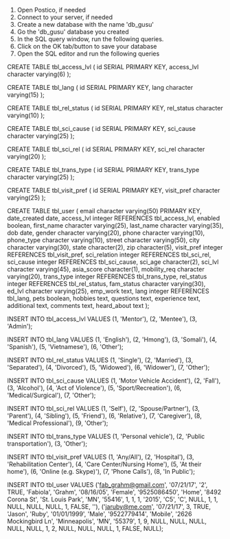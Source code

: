 1. Open Postico, if needed
2. Connect to your server, if needed
3. Create a new database with the name 'db_gusu'
3. Go the 'db_gusu' database you created
4. In the SQL query window, run the following queries.
5. Click on the OK tab/button to save your database
6. Open the SQL editor and run the following queries




CREATE TABLE tbl_access_lvl (
    id SERIAL PRIMARY KEY,
    access_lvl character varying(6)
);

CREATE TABLE tbl_lang (
    id SERIAL PRIMARY KEY,
    lang character varying(15)
);

CREATE TABLE tbl_rel_status (
    id SERIAL PRIMARY KEY,
    rel_status character varying(10)
);

CREATE TABLE tbl_sci_cause (
    id SERIAL PRIMARY KEY,
    sci_cause character varying(25)
);

CREATE TABLE tbl_sci_rel (
    id SERIAL PRIMARY KEY,
    sci_rel character varying(20)
);

CREATE TABLE tbl_trans_type (
    id SERIAL PRIMARY KEY,
    trans_type character varying(25)
);

CREATE TABLE tbl_visit_pref (
    id SERIAL PRIMARY KEY,
    visit_pref character varying(25)
);

CREATE TABLE tbl_user (
    email character varying(50) PRIMARY KEY,
    date_created date,
    access_lvl integer REFERENCES tbl_access_lvl,
    enabled boolean,
    first_name character varying(25),
    last_name character varying(35),
    dob date,
    gender character varying(20),
    phone character varying(10),
    phone_type character varying(10),
    street character varying(50),
    city character varying(30),
    state character(2),
    zip character(5),
    visit_pref integer REFERENCES tbl_visit_pref,
    sci_relation integer REFERENCES tbl_sci_rel,
    sci_cause integer REFERENCES tbl_sci_cause,
    sci_age character(2),
    sci_lvl character varying(45),
    asia_score character(1),
    mobility_req character varying(20),
    trans_type integer REFERENCES tbl_trans_type,
    rel_status integer REFERENCES tbl_rel_status,
    fam_status character varying(30),
    ed_lvl character varying(25),
    emp_work text,
    lang integer REFERENCES tbl_lang,
    pets boolean,
    hobbies text,
    questions text,
    experience text,
    additional text,
    comments text,
    heard_about text
);

INSERT INTO tbl_access_lvl
VALUES (1, 'Mentor'),
(2, 'Mentee'),
(3, 'Admin');

INSERT INTO tbl_lang
VALUES (1, 'English'),
(2, 'Hmong'),
(3, 'Somali'),
(4, 'Spanish'),
(5, 'Vietnamese'),
(6, 'Other');

INSERT INTO tbl_rel_status
VALUES (1, 'Single'),
(2, 'Married'),
(3, 'Separated'),
(4, 'Divorced'),
(5, 'Widowed'),
(6, 'Widower'),
(7, 'Other');

INSERT INTO tbl_sci_cause
VALUES (1, 'Motor Vehicle Accident'),
(2, 'Fall'),
(3, 'Alcohol'),
(4, 'Act of Violence'),
(5, 'Sport/Recreation'),
(6, 'Medical/Surgical'),
(7, 'Other');

INSERT INTO tbl_sci_rel
VALUES (1, 'Self'),
(2, 'Spouse/Partner'),
(3, 'Parent'),
(4, 'Sibling'),
(5, 'Friend'),
(6, 'Relative'),
(7, 'Caregiver'),
(8, 'Medical Professional'),
(9, 'Other');

INSERT INTO tbl_trans_type
VALUES (1, 'Personal vehicle'),
(2, 'Public transportation'),
(3, 'Other');

INSERT INTO tbl_visit_pref
VALUES (1, 'Any/All'),
(2, 'Hospital'),
(3, 'Rehabilitation Center'),
(4, 'Care Center/Nursing Home'),
(5, 'At their home'),
(6, 'Online (e.g. Skype)'),
(7, 'Phone Calls'),
(8, 'In Public');

INSERT INTO tbl_user
VALUES ('fab_grahm@gmail.com', '07/21/17', '2', TRUE, 'Fabiola', 'Grahm', '08/16/05', 'Female', '9525086450', 'Home', '8492 Corona St', 'St. Louis Park', 'MN', '55416', 1, 1, 1, '2015', 'C5', 'C', NULL, 1, 1, NULL, NULL, NULL, 1, FALSE, ''),
('jaruby@me.com', '07/21/17', 3, TRUE, 'Jason', 'Ruby', '01/01/1999', 'Male', '9522779414', 'Mobile', '2626 Mockingbird Ln', 'Minneapolis', 'MN', '55379', 1, 9, NULL, NULL, NULL, NULL, NULL, 1, 2, NULL, NULL, NULL, 1, FALSE, NULL);
